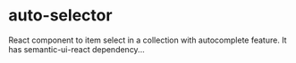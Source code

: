 # auto-selector
React component to item select in a collection with autocomplete feature. It has semantic-ui-react dependency...
